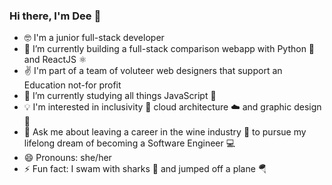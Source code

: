 ### Hi there, I'm Dee 👋

- 🤓 I'm a junior full-stack developer 
- 🔭 I’m currently building a full-stack comparison webapp with Python 🐍 and ReactJS ⚛️
- ✌️ I'm part of a team of voluteer web designers that support an Education not-for profit
- 🌱 I’m currently studying all things JavaScript 📜
- 💡 I'm interested in inclusivity 🤗 cloud architecture ☁️ and graphic design 🎨
- 💬 Ask me about leaving a career in the wine industry 🍷 to pursue my lifelong dream of becoming a Software Engineer 💻
- 😄 Pronouns: she/her
- ⚡ Fun fact: I swam with sharks 🦈 and jumped off a plane 🪂
